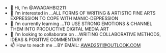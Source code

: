 - 👋 Hi, I’m @AWADAHBI2211
- 👀 I’m interested in ...ALL FORMS OF WRITING & ARTISTIC FINE ARTS EXPRESSION TO COPE WITH MANIC-DEPRESSION
- 🌱 I’m currently learning ...TO USE STRONG EMOTIONS & CHANNEL THEM INTO PRODUCTIVE DIGITAL MEDIA ART
- 💞️ I’m looking to collaborate on ...WRITING COLLABORATIVE METHODS, IDEAS & POSITIVE COMMENTARY 
- 📫 How to reach me ...BY EMAIL: AWAD2511@OUTLOOK.COM

<!---
AWADAHBI2211/AWADAHBI2211 is a ✨ special ✨ repository because its `README.md` (this file) appears on your GitHub profile.
You can click the Preview link to take a look at your changes.
--->
